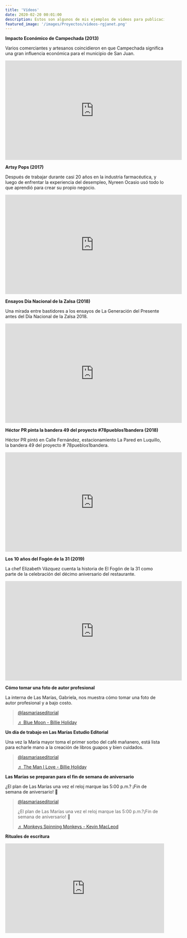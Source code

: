 ```yaml
---
title: 'Vídeos'
date: 2020-02-20 00:01:00
description: Estos son algunos de mis ejemplos de videos para publicaciones digitales.
featured_image: '/images/Proyectos/videos-rgjanet.png'
---
```


**Impacto Económico de Campechada (2013)**

Varios comerciantes y artesanos coincidieron en que Campechada significa una gran influencia económica para el municipio de San Juan.

<iframe width="560" height="315" src="https://www.youtube.com/embed/_bbftvZfRKM" title="YouTube video player" frameborder="0" allow="accelerometer; autoplay; clipboard-write; encrypted-media; gyroscope; picture-in-picture" allowfullscreen></iframe>

**Artsy Pops (2017)**

Después de trabajar durante casi 20 años en la industria farmacéutica, y luego de enfrentar la experiencia del desempleo, Nyreen Ocasio usó todo lo que aprendió para crear su propio negocio.

<iframe width="560" height="315" src="https://www.youtube.com/embed/nHPAkg1uSp8" frameborder="0" allow="accelerometer; autoplay; clipboard-write; encrypted-media; gyroscope; picture-in-picture" allowfullscreen></iframe>

**Ensayos Día Nacional de la Zalsa (2018)**

Una mirada entre bastidores a los ensayos de La Generación del Presente antes del Día Nacional de la Zalsa 2018.

<iframe width="560" height="315" src="https://www.youtube.com/embed/ZUDFGQdkNe4" frameborder="0" allow="accelerometer; autoplay; clipboard-write; encrypted-media; gyroscope; picture-in-picture" allowfullscreen></iframe>

**Héctor PR pinta la bandera 49 del proyecto #78pueblos1bandera (2018)**

Héctor PR pintó en Calle Fernández, estacionamiento La Pared en Luquillo, la bandera 49 del proyecto # 78pueblos1bandera.

<iframe width="560" height="315" src="https://www.youtube.com/embed/WoCRq1WVVws" frameborder="0" allow="accelerometer; autoplay; clipboard-write; encrypted-media; gyroscope; picture-in-picture" allowfullscreen></iframe>

**Los 10 años del Fogón de la 31 (2019)**

La chef Elizabeth Vázquez cuenta la historia de El Fogón de la 31 como parte de la celebración del décimo aniversario del restaurante.

<iframe width="560" height="315" src="https://www.youtube.com/embed/IMnPpF1924o" frameborder="0" allow="accelerometer; autoplay; clipboard-write; encrypted-media; gyroscope; picture-in-picture" allowfullscreen></iframe>

**Cómo tomar una foto de autor profesional**

La interna de Las Marías, Gabriela, nos muestra cómo tomar una foto de autor profesional y a bajo costo.

<p><blockquote class="tiktok-embed" cite="https://www.tiktok.com/@lasmariaseditorial/video/6937091229503065349" data-video-id="6937091229503065349" style="max-width: 605px;min-width: 325px;" > <section> <a target="_blank" title="@lasmariaseditorial" href="https://www.tiktok.com/@lasmariaseditorial">@lasmariaseditorial</a> <p></p> <a target="_blank" title="♬ Blue Moon - Billie Holiday" href="https://www.tiktok.com/music/Blue-Moon-6909265980086585346">♬ Blue Moon - Billie Holiday</a> </section> </blockquote> <script async src="https://www.tiktok.com/embed.js"></script></p>

**Un día de trabajo en Las Marías Estudio Editorial**

Una vez la María mayor toma el primer sorbo del café mañanero, está lista para echarle mano a la creación de libros guapos y bien cuidados.

<p><blockquote class="tiktok-embed" cite="https://www.tiktok.com/@lasmariaseditorial/video/6944423762817240325" data-video-id="6944423762817240325" style="max-width: 605px;min-width: 325px;" > <section> <a target="_blank" title="@lasmariaseditorial" href="https://www.tiktok.com/@lasmariaseditorial">@lasmariaseditorial</a> <p></p> <a target="_blank" title="♬ The Man I Love - Billie Holiday" href="https://www.tiktok.com/music/The-Man-I-Love-6791516051923290113">♬ The Man I Love - Billie Holiday</a> </section> </blockquote> <script async src="https://www.tiktok.com/embed.js"></script></p>

**Las Marías se preparan para el fin de semana de aniversario**

¿El plan de Las Marías una vez el reloj marque las 5:00 p.m.? ¡Fin de semana de aniversario! 🚗

<p><blockquote class="tiktok-embed" cite="https://www.tiktok.com/@lasmariaseditorial/video/6949110569496595718" data-video-id="6949110569496595718" style="max-width: 605px;min-width: 325px;" > <section> <a target="_blank" title="@lasmariaseditorial" href="https://www.tiktok.com/@lasmariaseditorial">@lasmariaseditorial</a> <p>¿El plan de Las Marías una vez el reloj marque las 5:00 p.m.?¡Fin de semana de aniversario! 🚗</p> <a target="_blank" title="♬ Monkeys Spinning Monkeys - Kevin MacLeod" href="https://www.tiktok.com/music/Monkeys-Spinning-Monkeys-6746993352891189249">♬ Monkeys Spinning Monkeys - Kevin MacLeod</a> </section> </blockquote> <script async src="https://www.tiktok.com/embed.js"></script></p>

**Rituales de escritura**

<style>.embed-container { position: relative; padding-bottom: 56.25%; height: 0; overflow: hidden; max-width: 100%; } .embed-container iframe, .embed-container object, .embed-container embed { position: absolute; top: 0; left: 0; width: 100%; height: 100%; }</style><div class='embed-container'><iframe src='https://www.youtube.com/embed/undefined' frameborder='0' allowfullscreen></iframe></div>
